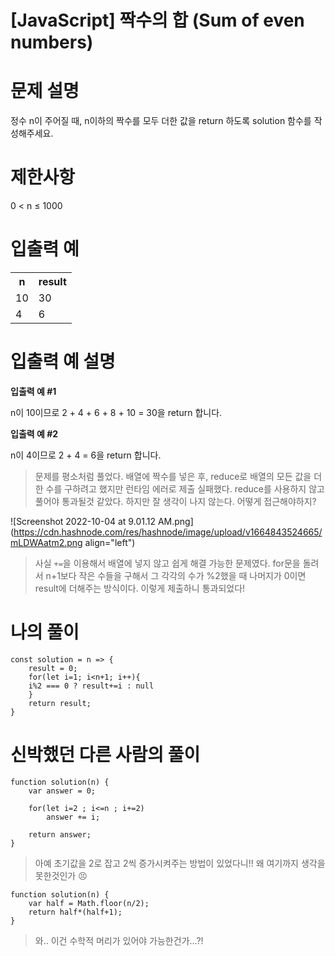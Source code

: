 # [JavaScript] 짝수의 합 (Sum of even numbers)

# 문제 설명
정수 n이 주어질 때, n이하의 짝수를 모두 더한 값을 return 하도록 solution 함수를 작성해주세요.

# 제한사항
0 < n ≤ 1000

# 입출력 예
<table>
<tr><th>n</th><th>result</th></tr>
<tr><td>10</td><td>30</td></tr>
<tr><td>4</td><td>6</td></tr>
</table>

# 입출력 예 설명

**입출력 예 #1**

n이 10이므로 2 + 4 + 6 + 8 + 10 = 30을 return 합니다.

**입출력 예 #2**

n이 4이므로 2 + 4 = 6을 return 합니다.

> 문제를 평소처럼 풀었다. 배열에 짝수를 넣은 후, reduce로 배열의 모든 값을 더한 수를 구하려고 했지만 런타임 에러로 제출 실패했다. reduce를 사용하지 않고 풀어야 통과될것 같았다. 하지만 잘 생각이 나지 않는다. 어떻게 접근해야하지?

![Screenshot 2022-10-04 at 9.01.12 AM.png](https://cdn.hashnode.com/res/hashnode/image/upload/v1664843524665/mLDWAatm2.png align="left")

> 사실 `+=`을 이용해서 배열에 넣지 않고 쉽게 해결 가능한 문제였다. for문을 돌려서 n+1보다 작은 수들을 구해서 그 각각의 수가 %2했을 때 나머지가 0이면 result에 더해주는 방식이다. 이렇게 제출하니 통과되었다!

# 나의 풀이

```
const solution = n => {
    result = 0;
    for(let i=1; i<n+1; i++){
    i%2 === 0 ? result+=i : null
    }
    return result;
}
```

# 신박했던 다른 사람의 풀이

```
function solution(n) {
    var answer = 0;

    for(let i=2 ; i<=n ; i+=2)
        answer += i;

    return answer;
}
```
> 아예 초기값을 2로 잡고 2씩 증가시켜주는 방법이 있었다니!! 왜 여기까지 생각을 못한것인가 😣

```
function solution(n) {
    var half = Math.floor(n/2);
    return half*(half+1);
}
```

> 와.. 이건 수학적 머리가 있어야 가능한건가...?!